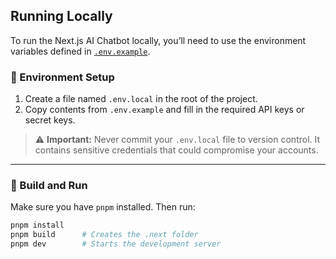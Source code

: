 ## Running Locally

To run the Next.js AI Chatbot locally, you’ll need to use the environment variables defined in [`.env.example`](.env.example).

### 🔐 Environment Setup

1. Create a file named `.env.local` in the root of the project.
2. Copy contents from `.env.example` and fill in the required API keys or secret keys.

> ⚠️ **Important:** Never commit your `.env.local` file to version control. It contains sensitive credentials that could compromise your accounts.

---

### 🧱 Build and Run

Make sure you have `pnpm` installed. Then run:

```bash
pnpm install
pnpm build      # Creates the .next folder
pnpm dev        # Starts the development server

